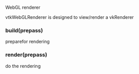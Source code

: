 WebGL renderer

vtkWebGLRenderer is designed to view/render a vkRenderer

### build(prepass)

preparefor rendering

### render(prepass)

do the rendering
